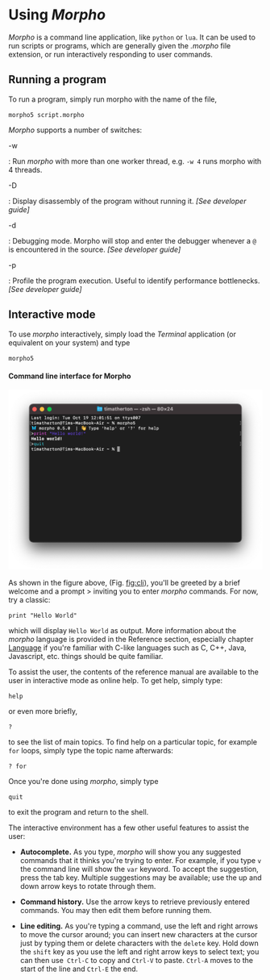 # Using *Morpho*

*Morpho* is a command line application, like `python` or `lua`. It can
be used to run scripts or programs, which are generally given the
*.morpho* file extension, or run interactively responding to user
commands.

## Running a program

To run a program, simply run morpho with the name of the file,

    morpho5 script.morpho

*Morpho* supports a number of switches:

-w

:   Run *morpho* with more than one worker thread, e.g. `-w 4` runs
    morpho with 4 threads.

-D

:   Display disassembly of the program without running it. *\[See
    developer guide\]*

-d

:   Debugging mode. Morpho will stop and enter the debugger whenever a
    `@` is encountered in the source. *\[See developer guide\]*

-p

:   Profile the program execution. Useful to identify performance
    bottlenecks. *\[See developer guide\]*

## Interactive mode

To use *morpho* interactively, simply load the *Terminal* application
(or equivalent on your system) and type

    morpho5

#### Command line interface for Morpho
![Command line interface for Morpho](./Figures/commandline.jpg)

As shown in the figure above, (Fig. [fig:cli](#Command-line-interface-for-Morpho)), you'll be greeted by a brief welcome and a
prompt \> inviting you to enter *morpho* commands. For now, try a
classic:

    print "Hello World"

which will display `Hello World` as output. More information about the
*morpho* language is provided in the Reference section, especially
chapter [Language](./reference/language.md) if you're familiar with C-like languages
such as C, C++, Java, Javascript, etc. things should be quite familiar.

To assist the user, the contents of the reference manual are available
to the user in interactive mode as online help. To get help, simply
type:

    help

or even more briefly,

    ?

to see the list of main topics. To find help on a particular topic, for
example `for` loops, simply type the topic name afterwards:

    ? for

Once you're done using *morpho*, simply type

    quit

to exit the program and return to the shell.

The interactive environment has a few other useful features to assist
the user:

-   **Autocomplete.** As you type, *morpho* will show you any suggested
    commands that it thinks you're trying to enter. For example, if you
    type `v` the command line will show the `var` keyword. To accept the
    suggestion, press the tab key. Multiple suggestions may be
    available; use the up and down arrow keys to rotate through them.

-   **Command history.** Use the arrow keys to retrieve previously
    entered commands. You may then edit them before running them.

-   **Line editing.** As you're typing a command, use the left and right
    arrows to move the cursor around; you can insert new characters at
    the cursor just by typing them or delete characters with the
    `delete` key. Hold down the `shift` key as you use the left and
    right arrow keys to select text; you can then use` Ctrl-C` to copy
    and `Ctrl-V` to paste. `Ctrl-A` moves to the start of the line and
    `Ctrl-E` the end.
